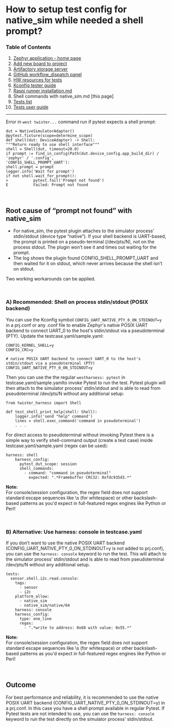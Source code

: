 # How to setup test config for native_sim while needed a shell prompt?

### Table of Contents
1. [Zephyr application - home page](../README.md)
2. [Add new board to project](Add_new_board_to_project.md)
3. [Artifactory storage server](Artifactory_storage_server.md)
4. [GitHub workflow_dispatch panel](Github_workflow_dispatch_panel.md)
5. [HW resources for tests](HW_resources_for_tests.md)
6. [Kconfig tester guide](Kconfig_tester_guide.md)
7. [Raspi runner installation.md](Raspi_runner_installation.md)
8. Shell commands with native_sim.md [this page]
9. [Tests list](Tests_list.md)
10. [Tests user guide](Tests_user_guide.md)
---

Error in `west twister...` command run if pytest expects a shell prompt:<br/>

```
dut = NativeSimulatorAdapter()
@pytest.fixture(scope=determine_scope)
def shell(dut: DeviceAdapter) -> Shell:
"""Return ready to use shell interface"""
shell = Shell(dut, timeout=20.0)
if prompt := find_in_config(Path(dut.device_config.app_build_dir) / 'zephyr' / '.config',
'CONFIG_SHELL_PROMPT_UART'):
shell.prompt = prompt
logger.info('Wait for prompt')
if not shell.wait_for_prompt():
>           pytest.fail('Prompt not found')
E           Failed: Prompt not found
```

<br/>

## Root cause of “prompt not found” with native_sim

- For native_sim, the pytest plugin attaches to the simulator process’ stdin/stdout (device type “native”). If your shell backend is UART-based, the prompt is printed on a pseudo-terminal (/dev/pts/N), not on the process stdout. The plugin won’t see it and times out waiting for the prompt.
- The log shows the plugin found CONFIG_SHELL_PROMPT_UART and then waited for it on stdout, which never arrives because the shell isn’t on stdout.

Two working workarounds can be applied.

<br/>

### A) Recommended: Shell on process stdin/stdout (POSIX backend)
You can use the Kconfig symbol `CONFIG_UART_NATIVE_PTY_0_ON_STDINOUT=y` in a prj.conf or any .conf file to enable Zephyr's native POSIX UART backend 
to connect UART_0 to the host's stdin/stdout via a pseudoterminal (PTY). Update the testcase.yaml/sample.yaml:<br/>

```
CONFIG_KERNEL_SHELL=y
CONFIG_CRC=y

# native POSIX UART backend to connect UART_0 to the host's stdin/stdout via a pseudoterminal (PTY)
CONFIG_UART_NATIVE_PTY_0_ON_STDINOUT=y
```

Then you can use the the regular `westharness: pytest` in  testcase.yaml/sample.yamlto invoke Pytest to run the test. Pytest plugin will then attach to the simulator process’ stdin/stdout and is able to read from pseudoterminal /dev/pts/N without any additional setup:

```
from twister_harness import Shell

def test_shell_print_help(shell: Shell):
    logger.info('send "help" command')
    lines = shell.exec_command('command in pseudoterminal')
    . . .
```

For direct access to pseudoterminal without imvoking Pytest there is a simple way to verify shell-command output (create a test case) inside testcase.yaml/sample.yaml (regex can be used):

```
harness: shell
    harness_config:
      pytest_dut_scope: session
      shell_commands:
        - command: "command in pseudoterminal"
          expected: ".*Framebuffer CRC32: 0xfdc935d3.*"
```

<strong>Note:</strong><br/>
For console/session configuration, the regex field does not support standard escape sequences like \s (for whitespace) or other backslash-based patterns as you'd expect in full-featured regex engines like Python or Perl!

<br/>

### B) Alternative: Use harness: console in testcase.yaml
If you don’t want to use the native POSIX UART backend (CONFIG_UART_NATIVE_PTY_0_ON_STDINOUT=y is not added to prj.conf), you can use the `harness: console` keyword to run the test. This will attach to the simulator process’ stdin/stdout and is able to read from pseudoterminal /dev/pts/N without any additional setup.

```
tests:
  sensor.shell.i2c.read.console:
    tags:
      - sensor
      - i2c
    platform_allow:
      - native_sim
      - native_sim/native/64
    harness: console
    harness_config:
      type: one_line
      regex:
        - ".*write to address: 0x68 with value: 0x55.*"
```

<strong>Note:</strong><br/>
For console/session configuration, the regex field does not support standard escape sequences like \s (for whitespace) or other backslash-based patterns as you'd expect in full-featured regex engines like Python or Perl!

 <br/>


## Outcome
For best performance and reliability, it is recommended to use the native POSIX UART backend (CONFIG_UART_NATIVE_PTY_0_ON_STDINOUT=y) in a prj.conf. In this case you have a shell prompt available in regular Pytest. If Pytest tests are not intended to use, you can use the `harness: console` keyword to run the test directly on the simulator process’ stdin/stdout.
